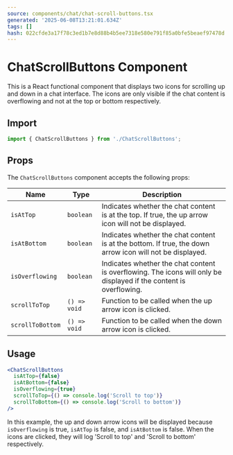 ```yaml
---
source: components/chat/chat-scroll-buttons.tsx
generated: '2025-06-08T13:21:01.634Z'
tags: []
hash: 022cfde3a17f78c3ed1b7e8d88b4b5ee7318e580e791f85a0bfe5beaef97478d
---
```

# ChatScrollButtons Component

This is a React functional component that displays two icons for scrolling up and down in a chat interface. The icons are only visible if the chat content is overflowing and not at the top or bottom respectively.

## Import

```jsx
import { ChatScrollButtons } from './ChatScrollButtons';
```

## Props

The `ChatScrollButtons` component accepts the following props:

| Name | Type | Description |
| --- | --- | --- |
| `isAtTop` | `boolean` | Indicates whether the chat content is at the top. If true, the up arrow icon will not be displayed. |
| `isAtBottom` | `boolean` | Indicates whether the chat content is at the bottom. If true, the down arrow icon will not be displayed. |
| `isOverflowing` | `boolean` | Indicates whether the chat content is overflowing. The icons will only be displayed if the content is overflowing. |
| `scrollToTop` | `() => void` | Function to be called when the up arrow icon is clicked. |
| `scrollToBottom` | `() => void` | Function to be called when the down arrow icon is clicked. |

## Usage

```jsx
<ChatScrollButtons
  isAtTop={false}
  isAtBottom={false}
  isOverflowing={true}
  scrollToTop={() => console.log('Scroll to top')}
  scrollToBottom={() => console.log('Scroll to bottom')}
/>
```

In this example, the up and down arrow icons will be displayed because `isOverflowing` is true, `isAtTop` is false, and `isAtBottom` is false. When the icons are clicked, they will log 'Scroll to top' and 'Scroll to bottom' respectively.
